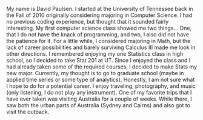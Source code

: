   My name is David Paulsen. I started at the University of Tennessee back in the Fall of 2010 originally considering majoring in Computer Science. I had no previous coding experience, but thought that it sounded fairly interesting. My first computer science class showed me two things... One, that I do not have the knack of programming, and two, I also did not have the patience for it. For a little while, I considered majoring in Math, but the lack of career possibilities and barely surviving Calculus III made me look in other directions. I remembered enjoying my one Statistics class in high school, so I decided to take Stat 201 at UT. Since I enjoyed the class and I had already taken some of the required courses, I decided to make Stats my new major. Currently, my thought is to go to graduate school (maybe in applied time series or some type of analytics). Honestly, I am not sure what I hope to do for a potential career. 
  I enjoy traveling, photography, and music (only listening, I do not play any instrument). One of my favorite trips that I have ever taken was visiting Australia for a couple of weeks. While there, I saw both the urban parts of Australia (Sydney and Cairns) and also got to visit the outback. 